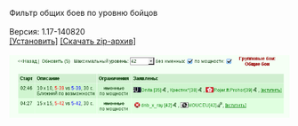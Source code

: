 Фильтр общих боев по уровню бойцов
<br>
<br>
Версия: 1.17-140820
<br>
[[Установить]](https://raw.githubusercontent.com/MyRequiem/comfortablePlayingInGW/master/separatedScripts/CommonBattleFilter/commonBattleFilter.user.js) [[Скачать zip-архив]](https://raw.githubusercontent.com/MyRequiem/comfortablePlayingInGW/master/separatedScripts/CommonBattleFilter/commonBattleFilter.user.js.zip)
<br>
<br>
![CommonBattleFilter](https://raw.githubusercontent.com/MyRequiem/comfortablePlayingInGW/master/imgs/CommonBattleFilter/screen.png)
<br>
